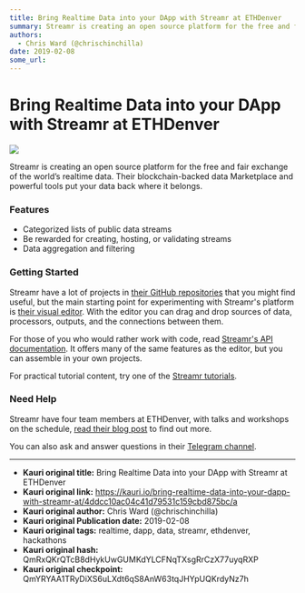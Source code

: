 ```yaml
---
title: Bring Realtime Data into your DApp with Streamr at ETHDenver
summary: Streamr is creating an open source platform for the free and fair exchange of the world’s realtime data. Their blockchain-backed data Marketplace and powerful tools put your data back where it belongs. Features Categorized lists of public data streams Be rewarded for creating, hosting, or validating streams Data aggregation and filtering Getting Started Streamr have a lot of projects in their GitHub repositories that you might find useful, but the main starting point for experimenting with Strea
authors:
  - Chris Ward (@chrischinchilla)
date: 2019-02-08
some_url: 
---
```


# Bring Realtime Data into your DApp with Streamr at ETHDenver

![](https://ipfs.infura.io/ipfs/QmcvDh4PbC822pR2Mq5Ds3oC9Emvrc9jgwa5wwrBJnfjQt)


Streamr is creating an open source platform for the free and fair exchange of the world’s realtime data. Their blockchain-backed data Marketplace and powerful tools put your data back where it belongs.

### Features

- Categorized lists of public data streams
- Be rewarded for creating, hosting, or validating streams
- Data aggregation and filtering

### Getting Started

Streamr have a lot of projects in [their GitHub repositories](https://github.com/streamr-dev) that you might find useful, but the main starting point for experimenting with Streamr's platform is [their visual editor](https://www.streamr.com/canvas). With the editor you can drag and drop sources of data, processors, outputs, and the connections between them.

For those of you who would rather work with code, read [Streamr's API documentation](https://www.streamr.com/help/api). It offers many of the same features as the editor, but you can assemble in your own projects.

For practical tutorial content, try one of the [Streamr tutorials](https://streamrdev.com/docs/streamr-documentation/tutorials/).

### Need Help

Streamr have four team members at ETHDenver, with talks and workshops on the schedule, [read their blog post](https://medium.com/streamrblog/ethdenver-streamr-2019-8c3806b703cf) to find out more.

You can also ask and answer questions in their [Telegram channel](https://t.me/streamrdata).



---

- **Kauri original title:** Bring Realtime Data into your DApp with Streamr at ETHDenver
- **Kauri original link:** https://kauri.io/bring-realtime-data-into-your-dapp-with-streamr-at/4ddcc10ac04c41d79531c159cbd875bc/a
- **Kauri original author:** Chris Ward (@chrischinchilla)
- **Kauri original Publication date:** 2019-02-08
- **Kauri original tags:** realtime, dapp, data, streamr, ethdenver, hackathons
- **Kauri original hash:** QmRxQKrQTcB8dHykUwGUMKdYLCFNqTXsgRrCzX77uyqRXP
- **Kauri original checkpoint:** QmYRYAA1TRyDiXS6uLXdt6qS8AnW63tqJHYpUQKrdyNz7h




